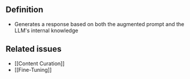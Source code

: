 ## Definition

- Generates a response based on both the augmented prompt and the LLM's internal knowledge

## Related issues

- [[Content Curation]]
- [[Fine-Tuning]]

